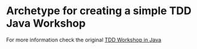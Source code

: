 # Archetype for creating a simple TDD Java Workshop

For more information check the original [TDD Workshop in Java ](https://github.com/rafaelspinto/workshop-tdd-java)